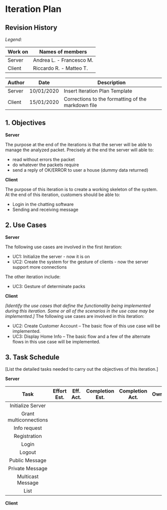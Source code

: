 # Iteration Plan

## Revision History

_Legend:_

| Work on | Names of members |
| --- | --- |
| Server | Andrea L. - Francesco M. |
| Client | Riccardo R. - Matteo T. |


| Author | Date | Description |
| --- | --- | --- |
| Server | 10/01/2020  | Insert Iteration Plan Template |
| Client | 15/01/2020 | Corrections to the formatting of the markdown file |

## 1. Objectives

**Server**

The purpose at the end of the iterations is that the server will be able to manage the analyzed packet.
Precisely at the end the server will able to:
- read without errors the packet
- do whatever the packets require
- send a reply of OK/ERROR to user a house (dummy data returned)

**Client**

The purpose of this iteration is to create a working skeleton of the system. At the end of this iteration, customers should be able to:

- Login in the chatting software
- Sending and receiving message

## 2. Use Cases

**Server**

The following use cases are involved in the first iteration:
- UC1: Initialize the server - now it is on
- UC2: Create the system for the gesture of clients - now the server support more connections

The other iteration include:
- UC3: Gesture of determinate packs


**Client**



_[Identify the use cases that define the functionality being implemented during this iteration. Some or all of the scenarios in the use case may be implemented.]_ The following use cases are involved in this iteration:

- UC2: Create Customer Account – The basic flow of this use case will be implemented.
- UC3: Display Home Info – The basic flow and a few of the alternate flows in this use case will be implemented.

## 3. Task Schedule

[List the detailed tasks needed to carry out the objectives of this iteration.]

**Server**

| Task  | Effort Est. | Eff. Act. | Completion Est. | Completion Act. | Owner | Status |
|:-:|---|---|---|---|:-:|:-:|
| Initialize Server  |   |   |   |   |   |   |
| Grant multiconnections  |   |   |   |   |   |   |
| Info request  |   |   |   |   |   |   |
| Registration  |   |   |   |   |   |   |
| Login  |   |   |   |   |   |   |
| Logout  |   |   |   |   |   |   |
| Public Message  |   |   |   |   |   |   |
| Private Message  |   |   |   |   |   |   |
| Multicast Message  |   |   |   |   |   |   |
| List  |   |   |   |   |   |   |

**Client**
